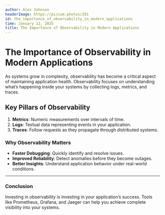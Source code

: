 ```yaml
---
author: Alex Johnson
headerImage: https://picsum.photos/201
id: the_importance_of_observability_in_modern_applications
time: January 12, 2025
title: The Importance of Observability in Modern Applications
---
```


# The Importance of Observability in Modern Applications

As systems grow in complexity, observability has become a critical aspect of maintaining application health. Observability focuses on understanding what’s happening inside your systems by collecting logs, metrics, and traces.

## Key Pillars of Observability

1. **Metrics**: Numeric measurements over intervals of time.
2. **Logs**: Textual data representing events in your application.
3. **Traces**: Follow requests as they propagate through distributed systems.

### Why Observability Matters

- **Faster Debugging**: Quickly identify and resolve issues.
- **Improved Reliability**: Detect anomalies before they become outages.
- **Better Insights**: Understand application behavior under real-world conditions.

---

### **Conclusion**

Investing in observability is investing in your application’s success. Tools like Prometheus, Grafana, and Jaeger can help you achieve complete visibility into your systems.